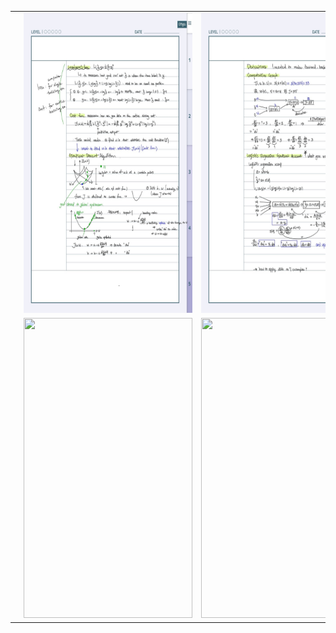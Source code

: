 
<table>
  
  <tr>
    <td><img src="coursera/02Neural Networks Basics(Week1)/2-1.jpg" width=270 height=480></td>
    <td><img src="coursera/02Neural Networks Basics(Week1)/2-2.jpg" width=270 height=480></td>
    <td><img src="coursera/02Neural Networks Basics(Week1)/2-3.jpg" width=270 height=480></td>
  </tr>
  <tr>
    <td><img src="coursera/02Neural Networks Basics(Week1)/2-4.jpg" width=270 height=480></td>
    <td><img src="coursera/02Neural Networks Basics(Week1)/2-5jpg" width=270 height=480></td>
    <td><img src="coursera/02Neural Networks Basics(Week1)/2-6jpg" width=270 height=480></td>
  </tr>
 </table>
